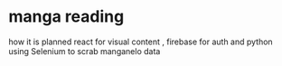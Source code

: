 # manga reading
how it is planned react for visual content , firebase for auth and python using Selenium to scrab manganelo data
